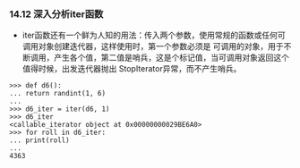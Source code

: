 ### 14.12 深入分析iter函数* iter函数还有一个鲜为人知的用法：传入两个参数，使用常规的函数或任何可调用对象创建迭代器，这样使用时，第一个参数必须是可调用的对象，用于不断调用，产生各个值，第二值是哨兵，这是个标记值，当可调用对象返回这个值得时候，出发迭代器抛出StopIterator异常，而不产生哨兵。```>>> def d6():... return randint(1, 6)...>>> d6_iter = iter(d6, 1)>>> d6_iter<callable_iterator object at 0x00000000029BE6A0>>>> for roll in d6_iter:... print(roll)...4363```